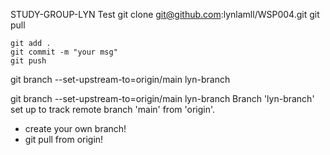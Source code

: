 STUDY-GROUP-LYN
Test
git clone git@github.com:lynlamll/WSP004.git
git pull

```
git add .
git commit -m "your msg"
git push
```

git branch --set-upstream-to=origin/main lyn-branch

git branch --set-upstream-to=origin/main lyn-branch 
Branch 'lyn-branch' set up to track remote branch 'main' from 'origin'.

- create your own branch!
- git pull from origin!